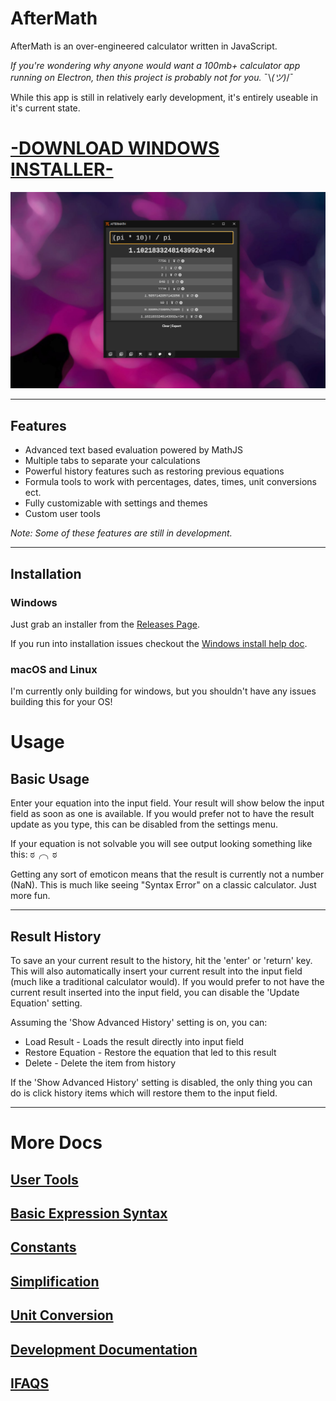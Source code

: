 # AfterMath

AfterMath is an over-engineered calculator written in JavaScript.

*If you're wondering why anyone would want a 100mb+ calculator app running on Electron, then this project is probably not for you.* ¯\\_(ツ)_/¯

While this app is still in relatively early development, it's entirely useable in it's current state.

# [-DOWNLOAD WINDOWS INSTALLER-](https://github.com/matdombrock/AfterMath/releases/download/0.2.0/aftermath.Setup.0.2.0.exe)

![](/Docs/screenshots/screenshot.png)

---

## Features

* Advanced text based evaluation powered by MathJS
* Multiple tabs to separate your calculations
* Powerful history features such as restoring previous equations
* Formula tools to work with percentages, dates, times, unit conversions ect.
* Fully customizable with settings and themes
* Custom user tools

*Note: Some of these features are still in development.*

---

## Installation

### Windows 

Just grab an installer from the [Releases Page](https://github.com/matdombrock/AfterMath/releases).

If you run into installation issues checkout the [Windows install help doc](/Docs/windows-install-help.md).

### macOS and Linux

I'm currently only building for windows, but you shouldn't have any issues building this for your OS!

# Usage

## Basic Usage
Enter your equation into the input field.
Your result will show below the input field as soon as one is available.
If you would prefer not to have the result update as you type, this can be disabled from the settings menu.


If your equation is not solvable you will see output looking something like this: ಠ╭╮ಠ


Getting any sort of emoticon means that the result is currently not a number (NaN). 
This is much like seeing "Syntax Error" on a classic calculator. Just more fun. 

---

## Result History
To save an your current result to the history, hit the 'enter' or 'return' key. 
This will also automatically insert your current result into the input field (much like a traditional calculator would).
If you would prefer to not have the current result inserted into the input field, you can disable the 'Update Equation' setting. 


Assuming the 'Show Advanced History' setting is on, you can:
* Load Result - Loads the result directly into input field
* Restore Equation - Restore the equation that led to this result
* Delete - Delete the item from history


If the 'Show Advanced History' setting is disabled, the only thing you can do is click history items which will restore them to the input field.

---
# More Docs

## [User Tools](/Docs/user-tools.md)
## [Basic Expression Syntax](/Docs/basic-expression-syntax.md)
## [Constants](/Docs/constants.md)
## [Simplification](/Docs/simplification.md)
## [Unit Conversion](/Docs/unit-conversion.md)
## [Development Documentation](/Docs/development.md)
## [IFAQS](/Docs/faq.md)



